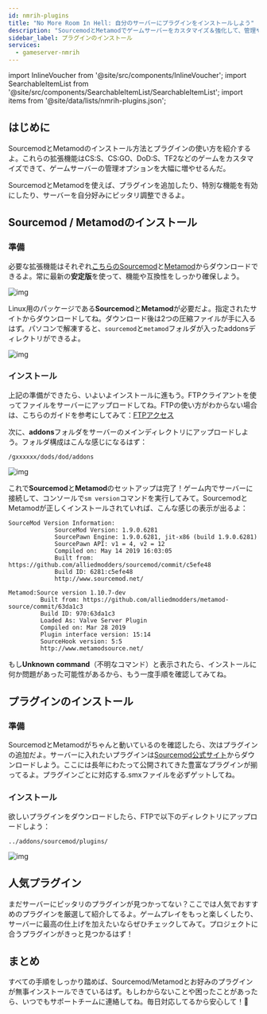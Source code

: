 ```yaml
---
id: nmrih-plugins
title: "No More Room In Hell: 自分のサーバーにプラグインをインストールしよう"
description: "SourcemodとMetamodでゲームサーバーをカスタマイズ＆強化して、管理や機能をもっと便利に → 今すぐチェック"
sidebar_label: プラグインのインストール
services:
  - gameserver-nmrih
---
```


import InlineVoucher from '@site/src/components/InlineVoucher';
import SearchableItemList from '@site/src/components/SearchableItemList/SearchableItemList';
import items from '@site/data/lists/nmrih-plugins.json';


## はじめに

SourcemodとMetamodのインストール方法とプラグインの使い方を紹介するよ。これらの拡張機能はCS:S、CS:GO、DoD:S、TF2などのゲームをカスタマイズできて、ゲームサーバーの管理オプションを大幅に増やせるんだ。

SourcemodとMetamodを使えば、プラグインを追加したり、特別な機能を有効にしたり、サーバーを自分好みにピッタリ調整できるよ。

<InlineVoucher />



## Sourcemod / Metamodのインストール

### 準備

必要な拡張機能はそれぞれ[こちらのSourcemod](https://sourcemod.net/)と[Metamod](https://www.sourcemm.net/downloads.php?branch=stable)からダウンロードできるよ。常に最新の**安定版**を使って、機能や互換性をしっかり確保しよう。

![img](https://screensaver01.zap-hosting.com/index.php/s/STp7pRgjYS4c4yg/preview)

Linux用のパッケージである**Sourcemod**と**Metamod**が必要だよ。指定されたサイトからダウンロードしてね。ダウンロード後は2つの圧縮ファイルが手に入るはず。パソコンで解凍すると、`sourcemod`と`metamod`フォルダが入ったaddonsディレクトリができるよ。

![img](https://screensaver01.zap-hosting.com/index.php/s/WbxyRK8FM7GKxqt/preview)

### インストール

上記の準備ができたら、いよいよインストールに進もう。FTPクライアントを使ってファイルをサーバーにアップロードしてね。FTPの使い方がわからない場合は、こちらのガイドを参考にしてみて：[FTPアクセス](gameserver-ftpaccess.md)

次に、**addons**フォルダをサーバーのメインディレクトリにアップロードしよう。フォルダ構成はこんな感じになるはず：

```
/gxxxxxx/dods/dod/addons
```

![img](https://screensaver01.zap-hosting.com/index.php/s/JzWxPT3yP4zAsHz/preview)

これで**Sourcemod**と**Metamod**のセットアップは完了！ゲーム内でサーバーに接続して、コンソールで``sm version``コマンドを実行してみて。SourcemodとMetamodが正しくインストールされていれば、こんな感じの表示が出るよ：

```
SourceMod Version Information:
             SourceMod Version: 1.9.0.6281
             SourcePawn Engine: 1.9.0.6281, jit-x86 (build 1.9.0.6281)
             SourcePawn API: v1 = 4, v2 = 12
             Compiled on: May 14 2019 16:03:05
             Built from: https://github.com/alliedmodders/sourcemod/commit/c5efe48
             Build ID: 6281:c5efe48
             http://www.sourcemod.net/
```
```             
Metamod:Source version 1.10.7-dev
         Built from: https://github.com/alliedmodders/metamod-source/commit/63da1c3
         Build ID: 970:63da1c3
         Loaded As: Valve Server Plugin
         Compiled on: Mar 28 2019
         Plugin interface version: 15:14
         SourceHook version: 5:5
         http://www.metamodsource.net/
```

もし**Unknown command**（不明なコマンド）と表示されたら、インストールに何か問題があった可能性があるから、もう一度手順を確認してみてね。



## プラグインのインストール

### 準備

SourcemodとMetamodがちゃんと動いているのを確認したら、次はプラグインの追加だよ。サーバーに入れたいプラグインは[Sourcemod公式サイト](https://sourcemod.net/)からダウンロードしよう。ここには長年にわたって公開されてきた豊富なプラグインが揃ってるよ。プラグインごとに対応する.smхファイルを必ずゲットしてね。

### インストール

欲しいプラグインをダウンロードしたら、FTPで以下のディレクトリにアップロードしよう：

```
../addons/sourcemod/plugins/
```

![img](https://screensaver01.zap-hosting.com/index.php/s/A6E4cQCwQnoqTKc/preview)



## 人気プラグイン
まだサーバーにピッタリのプラグインが見つかってない？ここでは人気でおすすめのプラグインを厳選して紹介してるよ。ゲームプレイをもっと楽しくしたり、サーバーに最高の仕上げを加えたいならぜひチェックしてみて。プロジェクトに合うプラグインがきっと見つかるはず！
<SearchableItemList items={items} />


## まとめ

すべての手順をしっかり踏めば、Sourcemod/Metamodとお好みのプラグインが無事インストールできているはず。もしわからないことや困ったことがあったら、いつでもサポートチームに連絡してね。毎日対応してるから安心して！🙂

<InlineVoucher />